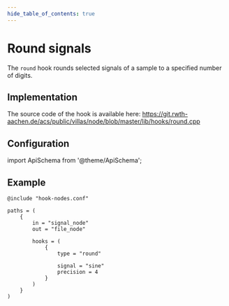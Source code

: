 ```yaml
---
hide_table_of_contents: true
---
```


# Round signals

The `round` hook rounds selected signals of a sample to a specified number of digits.

## Implementation

The source code of the hook is available here:
https://git.rwth-aachen.de/acs/public/villas/node/blob/master/lib/hooks/round.cpp

## Configuration

import ApiSchema from '@theme/ApiSchema';

<ApiSchema example pointer="#/components/schemas/round" />

## Example

``` url="external/node/etc/examples/hooks/round.conf" title="node/etc/examples/hooks/round.conf"
@include "hook-nodes.conf"

paths = (
	{
		in = "signal_node"
		out = "file_node"

		hooks = (
			{
				type = "round"

				signal = "sine"
				precision = 4
			}
		)
	}
)
```
